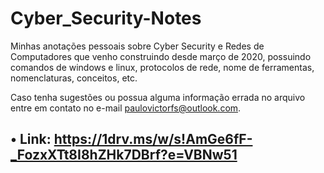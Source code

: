 # Cyber_Security-Notes
Minhas anotações pessoais sobre Cyber Security e Redes de Computadores que venho construindo desde março de 2020, possuindo comandos de windows e linux, protocolos de rede, nome de ferramentas, nomenclaturas, conceitos, etc.

Caso tenha sugestões ou possua alguma informação errada no arquivo entre em contato no e-mail paulovictorfs@outlook.com.

## • Link: https://1drv.ms/w/s!AmGe6fF-_FozxXTt8I8hZHk7DBrf?e=VBNw51
